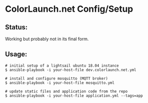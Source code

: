 ColorLaunch.net Config/Setup
===========================

Status:
-------

Working but probably not in its final form. 

Usage:
------

```
# initial setup of a lightsail ubuntu 18.04 instance
$ ansible-playbook -i your-host-file dev.colorlaunch.net.yml 

# install and configure mosquitto (MQTT broker)
$ ansible-playbook -i your-host-file mosquitto.yml

# update static files and application code from the repo
$ ansible-playbook -i your-host-file application.yml --tags=app
```

